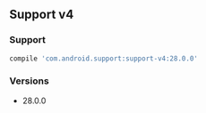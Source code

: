 ## Support v4

### Support

```gradle
compile 'com.android.support:support-v4:28.0.0'
```

### Versions

- 28.0.0
